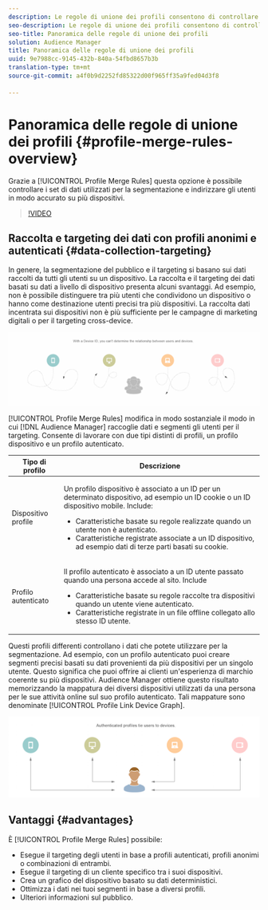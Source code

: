 ```yaml
---
description: Le regole di unione dei profili consentono di controllare i set di dati utilizzati per la segmentazione e di eseguire il targeting accurato di una persona su più dispositivi.
seo-description: Le regole di unione dei profili consentono di controllare i set di dati utilizzati per la segmentazione e di eseguire il targeting accurato di una persona su più dispositivi.
seo-title: Panoramica delle regole di unione dei profili
solution: Audience Manager
title: Panoramica delle regole di unione dei profili
uuid: 9e7988cc-9145-432b-840a-54fbd8657b3b
translation-type: tm+mt
source-git-commit: a4f0b9d2252fd85322d00f965ff35a9fed04d3f8

---
```



# Panoramica delle regole di unione dei profili {#profile-merge-rules-overview}

Grazie a [!UICONTROL Profile Merge Rules] questa opzione è possibile controllare i set di dati utilizzati per la segmentazione e indirizzare gli utenti in modo accurato su più dispositivi.

>[!VIDEO](https://video.tv.adobe.com/v/28974?captions=ita)

## Raccolta e targeting dei dati con profili anonimi e autenticati {#data-collection-targeting}

In genere, la segmentazione del pubblico e il targeting si basano sui dati raccolti da tutti gli utenti su un dispositivo. La raccolta e il targeting dei dati basati su dati a livello di dispositivo presenta alcuni svantaggi. Ad esempio, non è possibile distinguere tra più utenti che condividono un dispositivo o hanno come destinazione utenti precisi tra più dispositivi. La raccolta dati incentrata sui dispositivi non è più sufficiente per le campagne di marketing digitali o per il targeting cross-device.

![](assets/unauthenticated2.png)

[!UICONTROL Profile Merge Rules] modifica in modo sostanziale il modo in cui [!DNL Audience Manager] raccoglie dati e segmenti gli utenti per il targeting. Consente di lavorare con due tipi distinti di profili, un profilo dispositivo e un profilo [](../../reference/visitor-authentication-states.md)autenticato.

<table id="table_CE98C0E32A964B27804736A896233869"> 
 <thead> 
  <tr> 
   <th colname="col1" class="entry"> Tipo di profilo </th> 
   <th colname="col2" class="entry"> Descrizione </th> 
  </tr> 
 </thead>
 <tbody> 
  <tr> 
   <td colname="col1"> Dispositivo profile </td> 
   <td colname="col2"> <p>Un profilo dispositivo è associato a un ID per un determinato dispositivo, ad esempio un ID cookie o un ID dispositivo mobile. Include: </p> <p>
     <ul id="ul_0420875DE65E44FFAC76E0DD205CFEC4"> 
      <li id="li_044AD85C644A41FB8EF48164BAC0CE34">Caratteristiche basate su regole realizzate quando un utente non è autenticato. </li> 
      <li id="li_984D9790A6984139AFCFC2DFE4DF1BFC">Caratteristiche registrate associate a un ID dispositivo, ad esempio dati di terze parti basati su cookie. </li>
     </ul> </p> </td>
  </tr>
  <tr> 
   <td colname="col1"> Profilo autenticato </td> 
   <td colname="col2"> <p>Il profilo autenticato è associato a un ID utente passato quando una persona accede al sito. Include </p>
    <ul id="ul_18319CAA875148DBAE095134D42637B3"> 
     <li id="li_E24BD33E049849E5A594B0750F530475">Caratteristiche basate su regole raccolte tra dispositivi quando un utente viene autenticato. </li>
     <li id="li_531AC9E0EC9D45108457FEC8E8D4E66C">Caratteristiche registrate in un file offline collegato allo stesso ID utente. </li>
    </ul> </td>
  </tr>
 </tbody>
</table>

Questi profili differenti controllano i dati che potete utilizzare per la segmentazione. Ad esempio, con un profilo [](../../reference/visitor-authentication-states.md)autenticato puoi creare segmenti precisi basati su dati provenienti da più dispositivi per un singolo utente. Questo significa che puoi offrire ai clienti un'esperienza di marchio coerente su più dispositivi. Audience Manager ottiene questo risultato memorizzando la mappatura dei diversi dispositivi utilizzati da una persona per le sue attività online sul suo profilo [](../../reference/visitor-authentication-states.md)autenticato. Tali mappature sono denominate [!UICONTROL Profile Link Device Graph].

![](assets/authenticated2.png)

## Vantaggi {#advantages}

È [!UICONTROL Profile Merge Rules] possibile:

* Esegue il targeting degli utenti in base a profili [](../../reference/visitor-authentication-states.md)autenticati, profili anonimi o combinazioni di entrambi.
* Esegue il targeting di un cliente specifico tra i suoi dispositivi.
* Crea un grafico del dispositivo basato su dati deterministici.
* Ottimizza i dati nei tuoi segmenti in base a diversi profili.
* Ulteriori informazioni sul pubblico.
